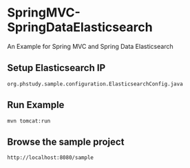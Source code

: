 SpringMVC-SpringDataElasticsearch
=================================

An Example for Spring MVC and Spring Data Elasticsearch

## Setup Elasticsearch IP
  ```
  org.phstudy.sample.configuration.ElasticsearchConfig.java
  ```
  
## Run Example
  ```
  mvn tomcat:run
  ```
  
## Browse the sample project
  ```
  http://localhost:8080/sample
  ```
